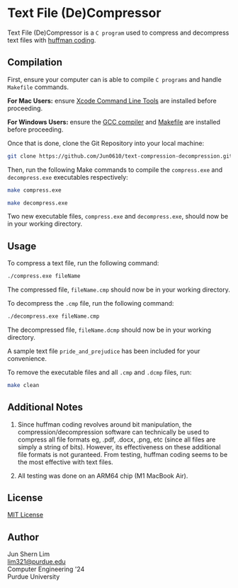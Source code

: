 # Text File (De)Compressor
Text File (De)Compressor is a ```C program``` used to compress and decompress text files with [huffman coding](https://en.wikipedia.org/wiki/Huffman_coding#Applications).

## Compilation 
First, ensure your computer can is able to compile ```C programs``` and handle ```Makefile``` commands.

**For Mac Users:** ensure [Xcode Command Line Tools](https://macpaw.com/how-to/install-command-line-tools) are installed before proceeding. 

**For Windows Users:** ensure the [GCC compiler](https://www.scaler.com/topics/c/c-compiler-for-windows/) and [Makefile](https://www.youtube.com/watch?v=a3ejgWLqelQ) are installed before proceeding.

Once that is done, clone the Git Repository into your local machine:

```bash
git clone https://github.com/Jun0610/text-compression-decompression.git
```

Then, run the following Make commands to compile the ```compress.exe``` and ```decompress.exe``` executables respectively:

```bash
make compress.exe
```

```bash
make decompress.exe
```

Two new executable files, ```compress.exe``` and ```decompress.exe```, should now be in your working directory.

## Usage
To compress a text file, run the following command:

```bash
./compress.exe fileName
```

The compressed file, ```fileName.cmp``` should now be in your working directory.

To decompress the ```.cmp``` file, run the following command:
```bash
./decompress.exe fileName.cmp
```

The decompressed file, ```fileName.dcmp``` should now be in your working directory.

A sample text file ```pride_and_prejudice``` has been included for your convenience.

To remove the executable files and all ```.cmp``` and ```.dcmp``` files, run:
```bash
make clean
```

## Additional Notes
1. Since huffman coding revolves around bit manipulation, the compression/decompression software can technically be used to compress all file formats eg, .pdf, .docx, .png, etc (since all files are simply a string of bits). However, its effectiveness on these additional file formats is not guranteed. From testing, huffman coding seems to be the most effective with text files.

2. All testing was done on an ARM64 chip (M1 MacBook Air).

## License
[MIT License](https://github.com/Jun0610/text-compression-decompression/blob/main/LICENSE)

## Author
Jun Shern Lim  
lim321@purdue.edu  
Computer Engineering '24   
Purdue University
